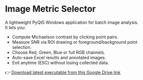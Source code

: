 # Image Metric Selector

A lightweight PyQt5 Windows application for batch image analysis.  
It lets you:

- Compute Michaelson contrast by clicking point pairs.  
- Measure SNR via ROI drawing or foreground/background point selection.  
- Choose Red, Green, Blue or full RGB channels.  
- Auto-save Excel results and annotated images.  
- Exit anytime (ESC) without losing collected data.  


👉 [Download latest executable from this Google Drive link](https://drive.google.com/drive/folders/1gwLhIt8de4xOIx4SHK9XLpGDNSpivaAg?usp=sharing)

